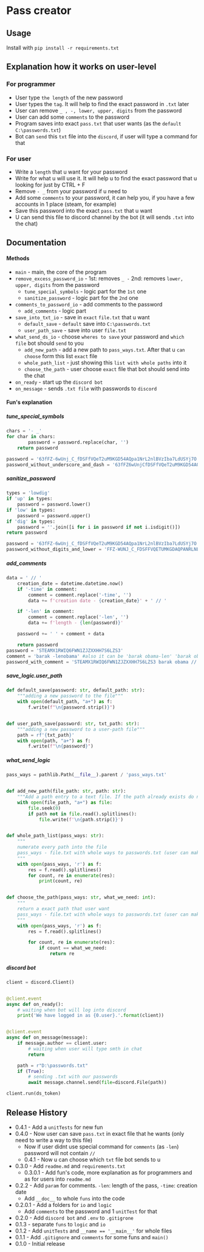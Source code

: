 # Pass creator
## Usage
Install with `pip install -r requirements.txt`
## Explanation how it works on user-level
### For programmer
* User type `the length` of the new password
* User types the `tag`. It will help to find the exact password in `.txt` later
* User can remove `_ , -, lower, upper, digits` from the password
* User can add some `comments` to the password
* Program saves into exact `pass.txt` that user wants (as the `default` `C:\passwords.txt`)
* Bot can `send` this `txt` file into the `discord`, if user will type a command for that


### For user 
* Write a `length` that u want for your password
* Write for what u will use it. It will help u to find the exact password that u looking for just by CTRL + F
* Remove `- _` from your password if u need to
* Add some `comments` to your password, it can help you, if you have a few accounts in 1 place (steam, for example)
* Save this password into the exact `pass.txt` that u want
* U can send this file to discord channel by the bot (it will sends `.txt` into the chat)


## Documentation

#### Methods
* `main` - main, the core of the program
* `remove_excess_password_io` - 1st: removes `_ -` 2nd: removes `lower, upper, digits` from the password
    * `tune_special_symbols` - logic part for the `1st` one
    * `sanitize_password` - logic part for the `2nd` one
* `comments_to_password_io` - add comments to the password
    * `add_comments` - logic part
* `save_into_txt_io` - save in `exact` `file.txt` that u want
    * `default_save` - `default` save into `C:\passwords.txt`
    * `user_path_save` - save into user `file.txt`
* `what_send_ds_io` - choose `wheres to save` your password and `which file` bot should `send` to you
    * `add_new_path` - add a new path to `pass_ways.txt`. After that u `can choose` form this list `exact` file
    * `whole_path_list` - just showing this `list with whole paths` into it
    * `choose_the_path` - user choose `exact` file that bot should send into the chat
* `on_ready` - start up the `discord bot`
* `on_message` - sends `.txt file` with passwords to `discord`

#### Fun's explanation
##### tune_special_symbols
```py
chars = '- _'
for char in chars:
        password = password.replace(char, '')
    return password

password = '63fFZ-6wUnj_C_fDSFfVQeT2uM9KGD54AQpa1NrL2nlBVzIba7LdUSYj7O'
password_without_underscore_and_dash = '63fFZ6wUnjCfDSFfVQeT2uM9KGD54AQpa1NrL2nlBVzIba7LdUSYj7O'
```
##### sanitize_password
```py
types = 'lowdig'
if 'up' in types:
    password = password.lower()
if 'low' in types:
    password = password.upper()
if 'dig' in types:
    password = ''.join([i for i in password if not i.isdigit()])
return password

password = '63fFZ-6wUnj_C_fDSFfVQeT2uM9KGD54AQpa1NrL2nlBVzIba7LdUSYj7O'
password_without_digits_and_lower = 'FFZ-WUNJ_C_FDSFFVQETUMKGDAQPANRLNLBVZIBALDUSYJO'
```
##### add_comments
```py
data = ' // '
    creation_date = datetime.datetime.now()
    if '-time' in comment:
        comment = comment.replace('-time', '')
        data += f'creation date - {creation_date}' + ' // '

    if '-len' in comment:
        comment = comment.replace('-len', '')
        data += f'length - {len(password)}'

    password += ' ' + comment + data

    return password
password = 'STEAMX1RWIQ6FWN1ZJZXXHH7S6LZS3'
comment = 'barak -lenobama' #also it can be 'barak obama-len' 'barak obama -len' etc
password_with_comment = 'STEAMX1RWIQ6FWN1ZJZXXHH7S6LZS3 barak obama // length - 30'
```
##### save_logic.user_path
```py
def default_save(password: str, default_path: str):
    """adding a new password to the file"""
    with open(default_path, "a+") as f:
        f.write(f"\n{password.strip()}")


def user_path_save(password: str, txt_path: str):
    """adding a new password to a user-path file"""
    path = rf'{txt_path}'
    with open(path, "a+") as f:
        f.write(f"\n{password}")
```
##### what_send_logic
```py
pass_ways = pathlib.Path(__file__).parent / 'pass_ways.txt'


def add_new_path(file_path: str, path: str):
    """Add a path entry to a text file. If the path already exists do nothing."""
    with open(file_path, "a+") as file:
        file.seek(0)
        if path not in file.read().splitlines():
            file.write(f'\n{path.strip()}')


def whole_path_list(pass_ways: str):
    """
    numerate every path into the file
    pass_ways - file.txt with whole ways to passwords.txt (user can make a few)
    """
    with open(pass_ways, 'r') as f:
        res = f.read().splitlines()
        for count, re in enumerate(res):
            print(count, re)


def choose_the_path(pass_ways: str, what_we_need: int):
    """
    return a exact path that user want
    pass_ways - file.txt with whole ways to passwords.txt (user can make a few)
    """
    with open(pass_ways, 'r') as f:
        res = f.read().splitlines()

        for count, re in enumerate(res):
            if count == what_we_need:
                return re
```
##### discord bot
```py
client = discord.Client()


@client.event
async def on_ready():
    # waiting when bot will log into discord
    print('We have logged in as {0.user}.'.format(client))


@client.event
async def on_message(message):
    if message.author == client.user:
        # waiting when user will type smth in chat
        return

    path = r"D:\passwords.txt"
    if (True):
        # sending .txt with our passwords
        await message.channel.send(file=discord.File(path))

client.run(ds_token)
```
## Release History
* 0.4.1 - Add a `unitTests` for new fun
* 0.4.0 - Now user can save `pass.txt` in exact file that he wants (only need to write a way to this file)
    * Now if user didnt use special command for `comments` (as `-len`) password will not contain `//`
    * 0.4.1 - Now u can choose which `txt` file bot sends to u
* 0.3.0 - Add `readme.md` and `requirements.txt`
    * 0.3.0.1 - Add fun's code, more explanation as for programmers and as for users into `readme.md`
* 0.2.2 - Add `param` for comments. `-len`: length of the pass, `-time`: creation date
    * Add `__doc__` to whole `funs` into the code
* 0.2.0.1 - Add a folders for `io` and `logic`
    * Add `comments` to the password and 1 `unitTest` for that
* 0.2.0 - Add `discord bot` and `.env` to `.gitigrone`
* 0.1.3 - separate `funs` to `logic` and `io`
* 0.1.2 - Add `unitTests` and `__name == '__main__'` for whole files
* 0.1.1 - Add `.gitignore` and `comments` for some funs and `main()`
* 0.1.0 - Initial release
